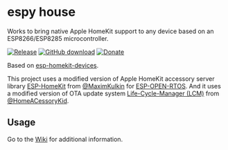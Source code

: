 # espy house

Works to bring native Apple HomeKit support to any device based on an ESP8266/ESP8285 microcontroller.

[![Release](https://img.shields.io/github/v/tag/expert-ninja/espy-house?color=red&label=release)](https://github.com/expert-ninja/espy-house)
[![GitHub download](https://img.shields.io/github/downloads/expert-ninja/espy-house/total.svg)](https://github.com/expert-ninja/espy-house/releases/latest)
[![Donate](https://img.shields.io/badge/donate-PayPal-blue.svg)](https://paypal.me/expninja)

Based on [esp-homekit-devices](https://github.com/RavenSystem/esp-homekit-devices).

This project uses a modified version of Apple HomeKit accessory server library [ESP-HomeKit](https://github.com/maximkulkin/esp-homekit) from [@MaximKulkin](https://github.com/maximkulkin) for [ESP-OPEN-RTOS](https://github.com/SuperHouse/esp-open-rtos). And it uses a modified version of OTA update system [Life-Cycle-Manager (LCM)](https://github.com/HomeACcessoryKid/life-cycle-manager) from [@HomeACessoryKid](https://github.com/HomeACcessoryKid).

## Usage
Go to the [Wiki](https://github.com/expert-ninja/espy-house/wiki) for additional information.
